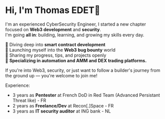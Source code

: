 # Hi, I'm Thomas EDET👋

I'm an experienced CyberSecurity Engineer, I started a new chapter focused on **Web3 development** and **security**.  
I'm going **all in**: building, learning, and growing my skills every day.

🔹 Diving deep into **smart contract development**  
🔹 Launching myself into the **Web3 bug bounty** world  
🔹 Sharing my progress, tips, and projects openly  
🔹 **Specializing in automation and AMM and DEX trading platforms.**

If you're into Web3, security, or just want to follow a builder's journey from the ground up — you're welcome to join me!

Experience:
- 3 years as **Pentester** at French DoD in Red Team (Advanced Persistant Threat like) - FR
- 2 years as **Freelance/Dev** at Recon[.]Space - FR
- 3 years as **IT security auditor** at ING bank - NL
